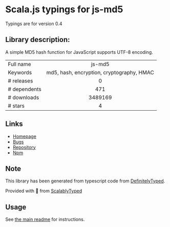 
# Scala.js typings for js-md5

Typings are for version 0.4

## Library description:
A simple MD5 hash function for JavaScript supports UTF-8 encoding.

|                    |                 |
| ------------------ | :-------------: |
| Full name          | js-md5 |
| Keywords           | md5, hash, encryption, cryptography, HMAC |
| # releases         | 0 |
| # dependents       | 471 |
| # downloads        | 3489169 |
| # stars            | 4 |

## Links
- [Homepage](https://github.com/emn178/js-md5)
- [Bugs](https://github.com/emn178/js-md5/issues)
- [Repository](https://github.com/emn178/js-md5)
- [Npm](https://www.npmjs.com/package/js-md5)
    


## Note
This library has been generated from typescript code from [DefinitelyTyped](https://definitelytyped.org).

Provided with :purple_heart: from [ScalablyTyped](https://github.com/oyvindberg/ScalablyTyped)

## Usage
See [the main readme](../../readme.md) for instructions.



